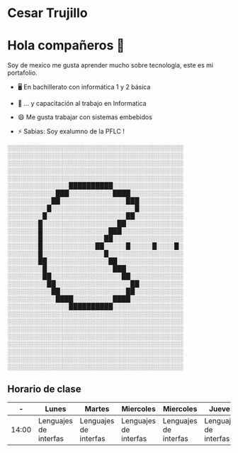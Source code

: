 # Cesar Trujillo

# Hola compañeros 👋

Soy de mexico me gusta aprender mucho sobre tecnologia, este es mi portafolio.


- 🖥 En bachillerato con informática 1 y 2 básica

- 📲 ... y capacitación al trabajo en Informatica

- 😄 Me gusta trabajar con sistemas embebidos

- ⚡ Sabias: Soy exalumno de la PFLC !


░░░░░░░░░░░░░░░░░░░░░░░░░░░░░░░░░░░░░░░░
░░░░░░░░░░░░░░░░░░░░░░░░░░░░░░░░░░░░░░░░
░░░░░░░░░░░░░░░░░░░░░░░░░░░░░░░░░░░░░░░░
░░░░░░░░░░░░░░░░░░░░░░░░░░░░░░░░░░░░░░░░
░░░░░░░░░░░░░░░░░░░░░░░░░░░░░░░░░░░░░░░░
░░░░░░░░░░░░░░██████████░░░░░░░░░░░░░░░░
░░░░░░░░░░░███░░░░░░░░░░████░░░░░░░░░░░░
░░░░░░░░░░██░░░░░░░░░░░░░░░███░░░░░░░░░░
░░░░░░░░░█░░░░░░░░░░░░░░░░░░░█░░░░░░░░░░
░░░░░░░░█░░░░░░░░░░░░░░░░░░██░░░░░░░░░░░
░░░░░░░█░░░░░░░░░░░░░░░░░██░░░░░░░░░░░░░
░░░░░░░█░░░░░░░░░░░░░░░███░░░░░░░░░░░░░░
░░░░░░░█░░░░░░░░░░░░░░██░░░░░░░░░░░░░░░░
░░░░░░░█░░░░░░░░░░░░██░░░░░█░░░░░█░░░░█░
░░░░░░░█░░░░░░░░░░░░░░█░░░░░░░░░░░░░░░░░
░░░░░░░██░░░░░░░░░░░░░░██░░░░░░░░░░░░░░░
░░░░░░░░█░░░░░░░░░░░░░░░███░░░░░░░░░░░░░
░░░░░░░░██░░░░░░░░░░░░░░░░██░░░░░░░░░░░░
░░░░░░░░░██░░░░░░░░░░░░░░░░░██░░░░░░░░░░
░░░░░░░░░░██░░░░░░░░░░░░░░░██░░░░░░░░░░░
░░░░░░░░░░░████░░░░░░░░░████░░░░░░░░░░░░
░░░░░░░░░░░░░░██████████░░░░░░░░░░░░░░░░
░░░░░░░░░░░░░░░░░░░░░░░░░░░░░░░░░░░░░░░░
░░░░░░░░░░░░░░░░░░░░░░░░░░░░░░░░░░░░░░░░
░░░░░░░░░░░░░░░░░░░░░░░░░░░░░░░░░░░░░░░░
░░░░░░░░░░░░░░░░░░░░░░░░░░░░░░░░░░░░░░░░
░░░░░░░░░░░░░░░░░░░░░░░░░░░░░░░░░░░░░░░░
░░░░░░░░░░░░░░░░░░░░░░░░░░░░░░░░░░░░░░░░
░░░░░░░░░░░░░░░░░░░░░░░░░░░░░░░░░░░░░░░░
░░░░░░░░░░░░░░░░░░░░░░░░░░░░░░░░░░░░░░░░

## Horario de clase

| -                       | Lunes                | Martes                | Miercoles             | Miercoles             | Jueves                | Viernes               | 
| -------------           | -------------        | -------------         | -------------         | -------------         | -------------         | -------------         |
| 14:00                   |Lenguajes de interfas | Lenguajes de interfas | Lenguajes de interfas | Lenguajes de interfas | Lenguajes de interfas | Lenguajes de interfas |
